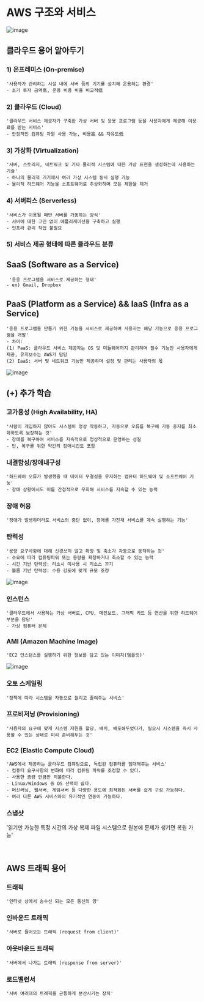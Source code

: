 # AWS 구조와 서비스
![image](https://github.com/YesYoungJean/Cloud/assets/107979338/1ba12a21-54e7-4362-ba60-1eafea567f58)

## 클라우드 용어 알아두기
### 1) 온프레미스 (On-premise)
    '사용자가 관리하는 시설 내에 서버 등의 기기를 설치해 운용하는 환경'
    - 초기 투자 금액高, 운용 비용 비율 비교적低

### 2) 클라우드 (Cloud)
    '클라우드 서비스 제공자가 구축한 가상 서버 및 응용 프로그램 등을 사용자에게 제공해 이용료를 받는 서비스'
    - 안정적인 컴퓨팅 자원 사용 가능, 비용高 && 자유도低

### 3) 가상화 (Virtualization)
    '서버, 스토리지, 네트워크 및 기타 물리적 시스템에 대한 가상 표현을 생성하는데 사용하는 기술'
    - 하나의 물리적 기기에서 여러 가상 시스템 동시 실행 가능
    - 물리적 하드웨어 기능을 소프트웨어로 추상화하며 모든 제한을 제거

### 4) 서버리스 (Serverless)
    '서비스가 이용될 때만 서버를 가동하는 방식'
    - 서버에 대한 고민 없이 애플리케이션을 구축하고 실행
    - 인프라 관리 작업 불필요

### 5) 서비스 제공 형태에 따른 클라우드 분류
## SaaS (Software as a Service)
     '응응 프로그램을 서비스로 제공하는 형태'
    - ex) Gmail, Dropbox

## PaaS (Platform as a Service) && IaaS (Infra as a Service)
    '응용 프로그램을 만들기 위한 기능을 서비스로 제공하며 사용자는 해당 기능으로 응용 프로그램을 개발'
    - 차이:
    (1) PaaS: 클라우드 서비스 제공자는 OS 및 미들웨어까지 관리하며 필수 기능만 사용자에게 제공, 유지보수는 AWS가 담당
    (2) IaaS: 서버 및 네트워크 기능만 제공하며 설정 및 관리는 사용자의 몫

![image](https://github.com/YesYoungJean/Cloud/assets/107979338/0f8c5dbd-af2e-4fa8-85e0-0c76f82bb81f)
<br/>

## (+) 추가 학습
### 고가용성 (High Availability, HA)
    '사람이 개입하지 않아도 시스템이 정상 작동하고, 자동으로 오류를 복구해 가동 중지를 최소화화도록 보장하는 것'
    - 장애를 복구하여 서비스를 지속적으로 정상적으로 운영하는 성질
    - 단, 복구를 위한 약간의 장애시간도 포함

### 내결함성/장애내구성
    '하드웨어 오류가 발생했을 때 데이터 무결성을 유지하는 컴퓨터 하드웨어 및 소프트웨어 기능'
    - 장애 상황에서도 이를 간접적으로 우회해 서비스를 지속할 수 있는 능력

### 장애 허용
    '장애가 발생하더라도 서비스의 중단 없이, 장애를 가진채 서비스를 계속 실행하는 기능'

### 탄력성
    '용량 요구사항에 대해 신경쓰지 않고 확장 및 축소가 자동으로 동작하는 것'
    - 수요에 따라 컴퓨팅파워 또는 용량을 확장하거나 축소할 수 있는 능력
    - 시간 기반 탄력성: 리소시 미사용 시 리소스 끄기
    - 볼륨 기반 탄력성: 수용 강도에 맞게 규모 조정
![image](https://github.com/YesYoungJean/Cloud/assets/107979338/ee6b93a1-7572-40ce-a916-46816b0d6664)

### 인스턴스
    '클라우드에서 사용하는 가상 서버로, CPU, 메인보드, 그래픽 카드 등 연산을 위한 하드웨어 부분을 담당'
    - 가상 컴퓨터 본체

### AMI (Amazon Machine Image)
    'EC2 인스턴스를 실행하기 위한 정보를 담고 있는 이미지(템플릿)'
![image](https://github.com/YesYoungJean/Cloud/assets/107979338/46a6fe0a-7f3d-4775-9e8b-df1c605c5b8d)

### 오토 스케일링
    '정책에 따라 시스템을 자동으로 늘리고 줄여주는 서비스'

### 프로비저닝 (Provisioning)
    '사용자의 요구에 맞게 시스템 자원을 할당, 배치, 배포해두었다가, 필요시 시스템을 즉시 사용할 수 있는 상태로 미리 준비해두는 것'

### EC2 (Elastic Compute Cloud)
    'AWS에서 제공하는 클라우드 컴퓨팅으로, 독립된 컴퓨터를 임대해주는 서비스'
    - 컴퓨터 요구사항의 변화에 따라 컴퓨팅 파워를 조정할 수 있다.
    - 사용한 총량 만큼만 지불한다.
    - Linux/Windows 중 OS 선택이 쉽다.
    - 머신러닝, 웹서버, 게임서버 등 다양한 용도에 최적화된 서버를 쉽게 구성 가능하다.
    - 여러 다른 AWS 서비스와의 유기적인 연동이 가능하다.

### 스냅샷
  '읽기만 가능한 특정 시간의 가상 복제 파일 시스템으로 원본에 문제가 생기면 복원 가능'

<br/>

## AWS 트래픽 용어
### 트래픽
    '인터넷 상에서 송수신 되는 모든 통신의 양'
### 인바운드 트래픽
    '서버로 들어오는 트래픽 (request from client)'
### 아웃바운드 트래픽
    '서버에서 나가는 트래픽 (response from server)'
### 로드밸런서
    '서버 여러대의 트래픽을 균등하게 분산시키는 장치'
    
